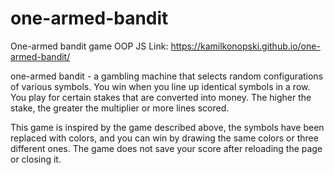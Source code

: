 # one-armed-bandit
One-armed bandit game 
OOP JS
Link: https://kamilkonopski.github.io/one-armed-bandit/

one-armed bandit - a gambling machine that selects random configurations of various symbols. You win when you line up identical symbols in a row. You play for certain stakes that are converted into money. The higher the stake, the greater the multiplier or more lines scored.

This game is inspired by the game described above, the symbols have been replaced with colors, and you can win by drawing the same colors or three different ones. The game does not save your score after reloading the page or closing it.

